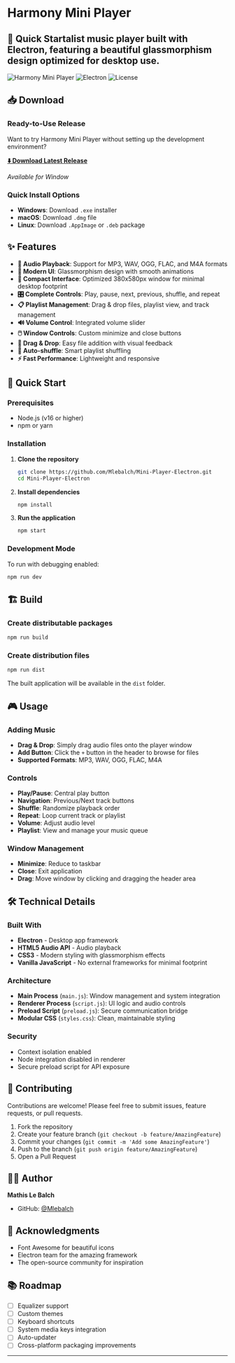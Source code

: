 # Harmony Mini Player


## 🚀 Quick Startalist music player built with Electron, featuring a beautiful glassmorphism design optimized for desktop use.

![Harmony Mini Player](https://img.shields.io/badge/Platform-Windows-blue)
![Electron](https://img.shields.io/badge/Electron-28.3.3-47848F?logo=electron)
![License](https://img.shields.io/badge/License-MIT-green)



## 📥 Download

### Ready-to-Use Release
Want to try Harmony Mini Player without setting up the development environment? 

**[⬇️ Download Latest Release](https://github.com/Mlebalch/Mini-Player-Electron/releases/latest)**

*Available for Window*

### Quick Install Options
- **Windows**: Download `.exe` installer
- **macOS**: Download `.dmg` file  
- **Linux**: Download `.AppImage` or `.deb` package


## ✨ Features

- **🎵 Audio Playback**: Support for MP3, WAV, OGG, FLAC, and M4A formats
- **🎨 Modern UI**: Glassmorphism design with smooth animations
- **📱 Compact Interface**: Optimized 380x580px window for minimal desktop footprint
- **🎛️ Complete Controls**: Play, pause, next, previous, shuffle, and repeat
- **📋 Playlist Management**: Drag & drop files, playlist view, and track management
- **🔊 Volume Control**: Integrated volume slider
- **🖱️ Window Controls**: Custom minimize and close buttons
- **📁 Drag & Drop**: Easy file addition with visual feedback
- **🔄 Auto-shuffle**: Smart playlist shuffling
- **⚡ Fast Performance**: Lightweight and responsive


##  🚀 Quick Start

### Prerequisites

- Node.js (v16 or higher)
- npm or yarn

### Installation

1. **Clone the repository**
   ```bash
   git clone https://github.com/Mlebalch/Mini-Player-Electron.git
   cd Mini-Player-Electron
   ```

2. **Install dependencies**
   ```bash
   npm install
   ```

3. **Run the application**
   ```bash
   npm start
   ```

### Development Mode

To run with debugging enabled:
```bash
npm run dev
```

## 🏗️ Build

### Create distributable packages

```bash
npm run build
```

### Create distribution files
```bash
npm run dist
```

The built application will be available in the `dist` folder.

## 🎮 Usage

### Adding Music
- **Drag & Drop**: Simply drag audio files onto the player window
- **Add Button**: Click the `+` button in the header to browse for files
- **Supported Formats**: MP3, WAV, OGG, FLAC, M4A

### Controls
- **Play/Pause**: Central play button
- **Navigation**: Previous/Next track buttons
- **Shuffle**: Randomize playback order
- **Repeat**: Loop current track or playlist
- **Volume**: Adjust audio level
- **Playlist**: View and manage your music queue

### Window Management
- **Minimize**: Reduce to taskbar
- **Close**: Exit application
- **Drag**: Move window by clicking and dragging the header area

## 🛠️ Technical Details

### Built With
- **Electron** - Desktop app framework
- **HTML5 Audio API** - Audio playback
- **CSS3** - Modern styling with glassmorphism effects
- **Vanilla JavaScript** - No external frameworks for minimal footprint

### Architecture
- **Main Process** (`main.js`): Window management and system integration
- **Renderer Process** (`script.js`): UI logic and audio controls
- **Preload Script** (`preload.js`): Secure communication bridge
- **Modular CSS** (`styles.css`): Clean, maintainable styling

### Security
- Context isolation enabled
- Node integration disabled in renderer
- Secure preload script for API exposure


## 🤝 Contributing

Contributions are welcome! Please feel free to submit issues, feature requests, or pull requests.

1. Fork the repository
2. Create your feature branch (`git checkout -b feature/AmazingFeature`)
3. Commit your changes (`git commit -m 'Add some AmazingFeature'`)
4. Push to the branch (`git push origin feature/AmazingFeature`)
5. Open a Pull Request


## 👨‍💻 Author

**Mathis Le Balch**
- GitHub: [@Mlebalch](https://github.com/Mlebalch)

## 🙏 Acknowledgments

- Font Awesome for beautiful icons
- Electron team for the amazing framework
- The open-source community for inspiration

## 📚 Roadmap

- [ ] Equalizer support
- [ ] Custom themes
- [ ] Keyboard shortcuts
- [ ] System media keys integration
- [ ] Auto-updater
- [ ] Cross-platform packaging improvements

---
